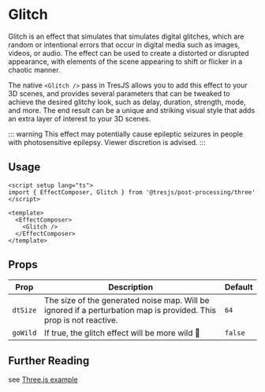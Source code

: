 # Glitch

<DocsDemo>
  <GlitchThreeDemo />
</DocsDemo>

Glitch is an effect that simulates that simulates digital glitches, which are random or intentional errors that occur in digital media such as images, videos, or audio. The effect can be used to create a distorted or disrupted appearance, with elements of the scene appearing to shift or flicker in a chaotic manner.

The native `<Glitch />` pass in TresJS allows you to add this effect to your 3D scenes, and provides several parameters that can be tweaked to achieve the desired glitchy look, such as delay, duration, strength, mode, and more. The end result can be a unique and striking visual style that adds an extra layer of interest to your 3D scenes.

::: warning
This effect may potentially cause epileptic seizures in people with photosensitive epilepsy. Viewer discretion is advised.
:::

## Usage

```vue
<script setup lang="ts">
import { EffectComposer, Glitch } from '@tresjs/post-processing/three'
</script>

<template>
  <EffectComposer>
    <Glitch />
  </EffectComposer>
</template>
```

## Props

| Prop    | Description                                                                                                        | Default |
|---------|--------------------------------------------------------------------------------------------------------------------|---------|
| `dtSize` | The size of the generated noise map. Will be ignored if a perturbation map is provided. This prop is not reactive. | `64`    |
| `goWild` | If true, the glitch effect will be more wild 🤪  | `false`

## Further Reading

see [Three.js example](https://threejs.org/examples/?q=glit#webgl_postprocessing_glitch)
